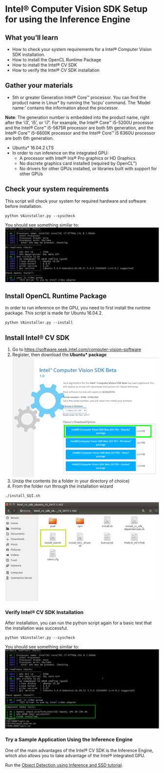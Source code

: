 # Intel® Computer Vision SDK Setup for using the Inference Engine

## What you’ll learn
  * How to check your system requirements for a Intel® Computer Vision SDK installation.
  * How to install the OpenCL Runtime Package
  * How to install the Intel® CV SDK 
  * How to verify the Intel® CV SDK installation 

## Gather your materials
  * 5th or greater Generation Intel® Core™ processor. You can find the product name in Linux\* by running the ‘lscpu’ command. The ‘Model name:’ contains the information about the processor.

**Note**: The generation number is embedded into the product name, right after the ‘i3’, ‘i5’, or ‘i7’.  For example, the Intel® Core™ i5-5200U processor and the Intel® Core™ i5-5675R processor are both 5th generation, and the Intel® Core™ i5-6600K processor and the Intel® Core™ i5 6360U processor are both 6th generation.

  * Ubuntu\* 16.04.2 LTS
  * In order to run inference on the integrated GPU:  
	* A processor with Intel® Iris® Pro graphics or HD Graphics 
	* No discrete graphics card installed (required by OpenCL™)
	* No drivers for other GPUs installed, or libraries built with support for other GPUs 

## Check your system requirements
This script will check your system for required hardware and software before installation.
```
python VAinstaller.py --syscheck
```
You should see something similar to:
![](images/sys-check-1.jpg)

## Install OpenCL Runtime Package
In order to run inference on the GPU, you need to first install the runtime package.  This script is made for Ubuntu 16.04.2. 
```
python VAinstaller.py --install
```
<screenshot>

## Install Intel® CV SDK
1. Go to https://software.seek.intel.com/computer-vision-software
2. Register, then download the __Ubuntu* package__
![](images/download-page-1.jpg)
3. Unzip the contents (to a folder in your directory of choice)
4. From the folder run through the installation wizard
```
./install_GUI.sh
```
![](images/installation-wizard.png)

### Verify Intel® CV SDK Installation
After installation, you can run the python script again for a basic test that the installation was successful.

```
python VAinstaller.py --syscheck
```
You should see something similar to:
![](images/sys-check-2.jpg)

### Try a Sample Application Using the Inference Engine
One of the main advantages of the Intel® CV SDK is the Inference Engine, which also allows you to take advantage of the Intel® integrated GPU.  

Run the [Object Detection using Inference and SSD tutorial](../1-object-detection-ssd).



